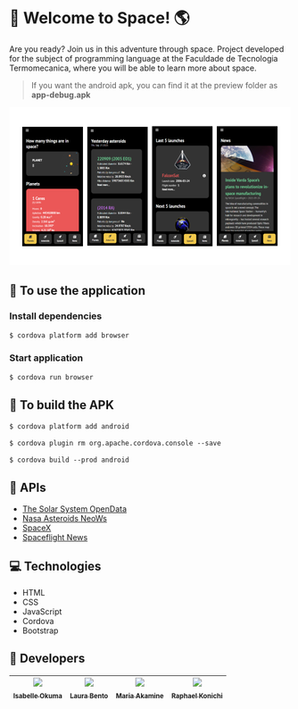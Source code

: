 # 🚀 Welcome to Space! 🌎
Are you ready? Join us in this adventure through space. 
Project developed for the subject of programming language at the Faculdade de Tecnologia Termomecanica, where you will be able to learn more about space.

> If you want the android apk, you can find it at the preview folder as **app-debug.apk**

![Design preview](preview/preview.png)

## 🏁 To use the application

### Install dependencies
```
$ cordova platform add browser
```

### Start application
```
$ cordova run browser
```


## 📱 To build the APK

```
$ cordova platform add android
```

```
$ cordova plugin rm org.apache.cordova.console --save
```

```
$ cordova build --prod android
```

## 🔗 APIs
- [The Solar System OpenData](https://api.le-systeme-solaire.net/en/)
- [Nasa Asteroids NeoWs](https://api.nasa.gov)
- [SpaceX](https://github.com/r-spacex/SpaceX-API)
- [Spaceflight News](https://api.spaceflightnewsapi.net/v3/documentation#)

## 💻 Technologies
- HTML
- CSS
- JavaScript
- Cordova
- Bootstrap

## 👥 Developers
[<img src="https://avatars.githubusercontent.com/u/71194171?s=400&u=071f7791bb03f8e102d835bdb9c2f0d3d24e8a34&v=" width=115 > <br> <sub> Isabelle Okuma </sub>](https://github.com/isabelleokuma) | [<img src="https://avatars.githubusercontent.com/u/54412527?s=400&u=071f7791bb03f8e102d835bdb9c2f0d3d24e8a34&v=" width=115 > <br> <sub> Laura Bento </sub>](https://github.com/laurabento) | [<img src="https://avatars.githubusercontent.com/u/71193719?s=400&u=071f7791bb03f8e102d835bdb9c2f0d3d24e8a34&v=" width=115 > <br> <sub> Maria Akamine </sub>](https://github.com/mariagabs) | [<img src="https://avatars.githubusercontent.com/u/56551507?s=400&u=071f7791bb03f8e102d835bdb9c2f0d3d24e8a34&v=" width=115 > <br> <sub> Raphael Konichi </sub>](https://github.com/raphaelkonichi) |
| :---: | :---: | :---: | :---: | 
